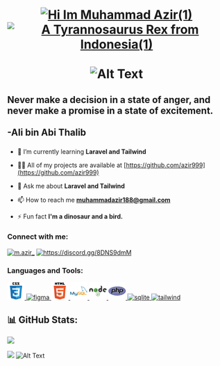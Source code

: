 <h1 align="center"><a href="https://gifyu.com/image/bzqvo"><img src="https://s6.gifyu.com/images/bzqvo.gif" alt="Hi Im Muhammad Azir(1)" border="0" /></a><br><a href="https://gifyu.com/image/bzqvf"><img src="https://s6.gifyu.com/images/bzqvf.gif" alt="A Tyrannosaurus Rex from Indonesia(1)" border="0" /></a></br><br/><img src="https://media2.giphy.com/media/v1.Y2lkPTc5MGI3NjExOHR1bWhud2FsbnY1c3pmYml5YmpydGJ5bW1mamN2MzZ1bGxlb2Z3cSZlcD12MV9pbnRlcm5hbF9naWZfYnlfaWQmY3Q9Zw/Cmr1OMJ2FN0B2/giphy.gif" alt="Alt Text" width="300" height="300"></h1>
<h2 align="left">Never make a decision in a state of anger, and never make a promise in a state of excitement.<br><br>-Ali bin Abi Thalib</h2>
<h3></h3>

- 🌱 I’m currently learning **Laravel and Tailwind**

- 👨‍💻 All of my projects are available at [https://github.com/azir999](https://github.com/azir999)

- 💬 Ask me about **Laravel and Tailwind**

- 📫 How to reach me **muhammadazir188@gmail.com**

- ⚡ Fun fact **I'm a dinosaur and a bird.**

<h3 align="left">Connect with me:</h3>
<p align="left">
<a href="https://instagram.com/m.azir_" target="blank"><img align="center" src="https://raw.githubusercontent.com/rahuldkjain/github-profile-readme-generator/master/src/images/icons/Social/instagram.svg" alt="m.azir_" height="30" width="40" /></a>
<a href="https://discord.gg/https://discord.gg/8DNS9dmM" target="blank"><img align="center" src="https://raw.githubusercontent.com/rahuldkjain/github-profile-readme-generator/master/src/images/icons/Social/discord.svg" alt="https://discord.gg/8DNS9dmM" height="30" width="40" /></a>
</p>

<h3 align="left">Languages and Tools:</h3>
<p align="left"> <a href="https://www.w3schools.com/css/" target="_blank" rel="noreferrer"> <img src="https://raw.githubusercontent.com/devicons/devicon/master/icons/css3/css3-original-wordmark.svg" alt="css3" width="40" height="40"/> </a> <a href="https://www.figma.com/" target="_blank" rel="noreferrer"> <img src="https://www.vectorlogo.zone/logos/figma/figma-icon.svg" alt="figma" width="40" height="40"/> </a> <a href="https://www.w3.org/html/" target="_blank" rel="noreferrer"> <img src="https://raw.githubusercontent.com/devicons/devicon/master/icons/html5/html5-original-wordmark.svg" alt="html5" width="40" height="40"/> </a> <a href="https://www.mysql.com/" target="_blank" rel="noreferrer"> <img src="https://raw.githubusercontent.com/devicons/devicon/master/icons/mysql/mysql-original-wordmark.svg" alt="mysql" width="40" height="40"/> </a> <a href="https://nodejs.org" target="_blank" rel="noreferrer"> <img src="https://raw.githubusercontent.com/devicons/devicon/master/icons/nodejs/nodejs-original-wordmark.svg" alt="nodejs" width="40" height="40"/> </a> <a href="https://www.php.net" target="_blank" rel="noreferrer"> <img src="https://raw.githubusercontent.com/devicons/devicon/master/icons/php/php-original.svg" alt="php" width="40" height="40"/> </a> <a href="https://www.sqlite.org/" target="_blank" rel="noreferrer"> <img src="https://www.vectorlogo.zone/logos/sqlite/sqlite-icon.svg" alt="sqlite" width="40" height="40"/> </a> <a href="https://tailwindcss.com/" target="_blank" rel="noreferrer"> <img src="https://www.vectorlogo.zone/logos/tailwindcss/tailwindcss-icon.svg" alt="tailwind" width="40" height="40"/> </a> </p>

## 📊 GitHub Stats:
![](https://github-readme-stats.vercel.app/api/top-langs/?username=azir999&theme=dark&hide_border=false&include_all_commits=true&count_private=true&layout=compact)

[![](https://visitcount.itsvg.in/api?id=azir999&icon=0&color=0)](https://visitcount.itsvg.in)
<img src="https://media0.giphy.com/media/v1.Y2lkPTc5MGI3NjExY2RsMXpzZnpycjZza29oOWk1OWpqM3BxZWhncjk5dm03emF0YmJtNSZlcD12MV9pbnRlcm5hbF9naWZfYnlfaWQmY3Q9Zw/vrxxqQbyRxYi6scCjT/giphy.gif" alt="Alt Text" width="400" height="300">


